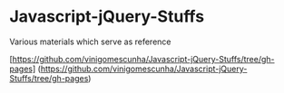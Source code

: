 Javascript-jQuery-Stuffs
========================

Various materials which serve as reference

[https://github.com/vinigomescunha/Javascript-jQuery-Stuffs/tree/gh-pages] (https://github.com/vinigomescunha/Javascript-jQuery-Stuffs/tree/gh-pages)
